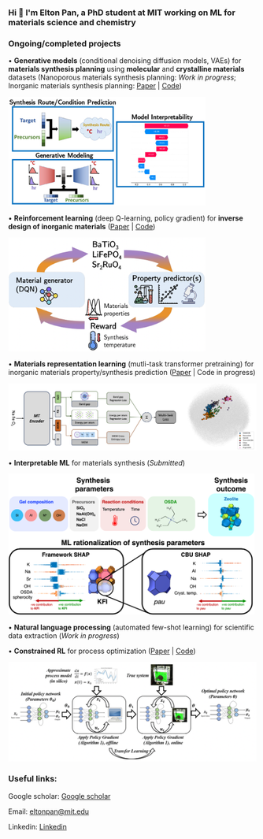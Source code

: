 <h3 align="left">Hi 👋 I'm Elton Pan, a PhD student at MIT working on ML for materials science and chemistry</h3>

<h3 align="left">Ongoing/completed projects</h3>

• **Generative models** (conditional denoising diffusion models, VAEs) for **materials synthesis planning** using **molecular** and **crystalline materials** datasets (Nanoporous materials synthesis planning: *Work in progress*; Inorganic materials synthesis planning: <a href="https://pubs.acs.org/doi/full/10.1021/acs.chemmater.2c03010">Paper</a> | <a href="https://github.com/olivettigroup/interpretable-condition-prediction/">Code</a>)

<img src="figures/inorganic_syn_modeling.jpeg" width="400"/>
  
• **Reinforcement learning** (deep Q-learning, policy gradient) for **inverse design of inorganic materials** (<a href="https://arxiv.org/abs/2210.11931">Paper</a> | <a href="https://github.com/eltonpan/RL_materials_generation">Code</a>)

<img src="figures/rl_materials_generation.png" width="400"/>

• **Materials representation learning** (mutli-task transformer pretraining) for inorganic materials property/synthesis prediction (<a href="https://openreview.net/forum?id=wug7i3O7y1">Paper</a> | Code in progress)

<img src="figures/mtencoder.png" width="800"/> 
  
• **Interpretable ML** for materials synthesis (*Submitted*)

<img src="figures/interpretability.png" width="500"/>

• **Natural language processing** (automated few-shot learning) for scientific data extraction (*Work in progress*)

• **Constrained RL** for process optimization (<a href="https://www.sciencedirect.com/science/article/abs/pii/S0098135421002404">Paper</a> | <a href="https://github.com/eltonpan/constrained_RL_process_optimization">Code</a>)

<img src="figures/rl_process_optimization.png" width="600"/>

<h3 align="left">Useful links:</h3>

Google scholar: <a href="https://scholar.google.com/citations?user=2GTcE-0AAAAJ&hl=en">Google scholar</a>

Email: <a href = "mailto: eltonpan@mit.edu">eltonpan@mit.edu</a>

Linkedin: <a href="https://www.linkedin.com/in/eltonpan1/">Linkedin</a>
